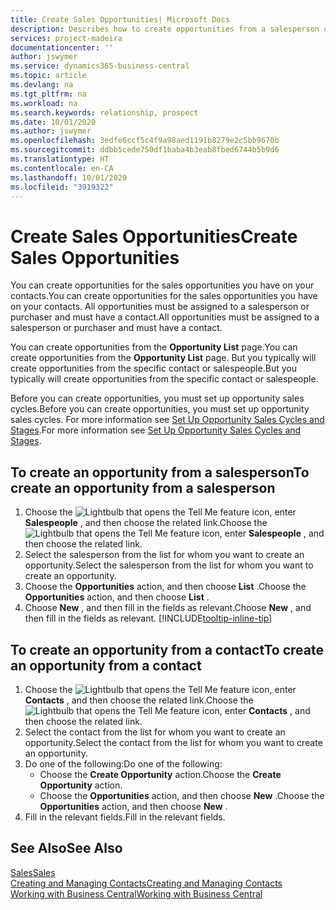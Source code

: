 ```yaml
---
title: Create Sales Opportunities| Microsoft Docs
description: Describes how to create opportunities from a salesperson or a contact in Business Central.
services: project-madeira
documentationcenter: ''
author: jswymer
ms.service: dynamics365-business-central
ms.topic: article
ms.devlang: na
ms.tgt_pltfrm: na
ms.workload: na
ms.search.keywords: relationship, prospect
ms.date: 10/01/2020
ms.author: jswymer
ms.openlocfilehash: 3edfe6ccf5c4f9a98aed1191b8279e2c5bb9670b
ms.sourcegitcommit: ddbb5cede750df1baba4b3eab8fbed6744b5b9d6
ms.translationtype: HT
ms.contentlocale: en-CA
ms.lasthandoff: 10/01/2020
ms.locfileid: "3919322"
---
```

# <a name="create-sales-opportunities"></a><span data-ttu-id="ccfe0-103">Create Sales Opportunities</span><span class="sxs-lookup"><span data-stu-id="ccfe0-103">Create Sales Opportunities</span></span>
<span data-ttu-id="ccfe0-104">You can create opportunities for the sales opportunities you have on your contacts.</span><span class="sxs-lookup"><span data-stu-id="ccfe0-104">You can create opportunities for the sales opportunities you have on your contacts.</span></span> <span data-ttu-id="ccfe0-105">All opportunities must be assigned to a salesperson or purchaser and must have a contact.</span><span class="sxs-lookup"><span data-stu-id="ccfe0-105">All opportunities must be assigned to a salesperson or purchaser and must have a contact.</span></span>

<span data-ttu-id="ccfe0-106">You can create opportunities from the **Opportunity List** page.</span><span class="sxs-lookup"><span data-stu-id="ccfe0-106">You can create opportunities from the **Opportunity List** page.</span></span> <span data-ttu-id="ccfe0-107">But you typically will create opportunities from the specific contact or salespeople.</span><span class="sxs-lookup"><span data-stu-id="ccfe0-107">But you typically will create opportunities from the specific contact or salespeople.</span></span>

<span data-ttu-id="ccfe0-108">Before you can create opportunities, you must set up opportunity sales cycles.</span><span class="sxs-lookup"><span data-stu-id="ccfe0-108">Before you can create opportunities, you must set up opportunity sales cycles.</span></span> <span data-ttu-id="ccfe0-109">For more information see [Set Up Opportunity Sales Cycles and Stages](marketing-how-setup-opportunity-sales-cycles-stages.md).</span><span class="sxs-lookup"><span data-stu-id="ccfe0-109">For more information see [Set Up Opportunity Sales Cycles and Stages](marketing-how-setup-opportunity-sales-cycles-stages.md).</span></span>

## <a name="to-create-an-opportunity-from-a-salesperson"></a><span data-ttu-id="ccfe0-110">To create an opportunity from a salesperson</span><span class="sxs-lookup"><span data-stu-id="ccfe0-110">To create an opportunity from a salesperson</span></span>
1. <span data-ttu-id="ccfe0-111">Choose the ![Lightbulb that opens the Tell Me feature](media/ui-search/search_small.png "Tell me what you want to do") icon, enter **Salespeople** , and then choose the related link.</span><span class="sxs-lookup"><span data-stu-id="ccfe0-111">Choose the ![Lightbulb that opens the Tell Me feature](media/ui-search/search_small.png "Tell me what you want to do") icon, enter **Salespeople** , and then choose the related link.</span></span>
2. <span data-ttu-id="ccfe0-112">Select the salesperson from the list for whom you want to create an opportunity.</span><span class="sxs-lookup"><span data-stu-id="ccfe0-112">Select the salesperson from the list for whom you want to create an opportunity.</span></span>
3. <span data-ttu-id="ccfe0-113">Choose the **Opportunities** action, and then choose **List** .</span><span class="sxs-lookup"><span data-stu-id="ccfe0-113">Choose the **Opportunities** action, and then choose **List** .</span></span>
4. <span data-ttu-id="ccfe0-114">Choose **New** , and then fill in the fields as relevant.</span><span class="sxs-lookup"><span data-stu-id="ccfe0-114">Choose **New** , and then fill in the fields as relevant.</span></span> [!INCLUDE[tooltip-inline-tip](includes/tooltip-inline-tip_md.md)]  



## <a name="to-create-an-opportunity-from-a-contact"></a><span data-ttu-id="ccfe0-115">To create an opportunity from a contact</span><span class="sxs-lookup"><span data-stu-id="ccfe0-115">To create an opportunity from a contact</span></span>
1. <span data-ttu-id="ccfe0-116">Choose the ![Lightbulb that opens the Tell Me feature](media/ui-search/search_small.png "Tell me what you want to do") icon, enter **Contacts** , and then choose the related link.</span><span class="sxs-lookup"><span data-stu-id="ccfe0-116">Choose the ![Lightbulb that opens the Tell Me feature](media/ui-search/search_small.png "Tell me what you want to do") icon, enter **Contacts** , and then choose the related link.</span></span>
2. <span data-ttu-id="ccfe0-117">Select the contact from the list for whom you want to create an opportunity.</span><span class="sxs-lookup"><span data-stu-id="ccfe0-117">Select the contact from the list for whom you want to create an opportunity.</span></span>
3. <span data-ttu-id="ccfe0-118">Do one of the following:</span><span class="sxs-lookup"><span data-stu-id="ccfe0-118">Do one of the following:</span></span>
   * <span data-ttu-id="ccfe0-119">Choose the **Create Opportunity** action.</span><span class="sxs-lookup"><span data-stu-id="ccfe0-119">Choose the **Create Opportunity** action.</span></span>
   * <span data-ttu-id="ccfe0-120">Choose the  **Opportunities** action, and then choose **New** .</span><span class="sxs-lookup"><span data-stu-id="ccfe0-120">Choose the  **Opportunities** action, and then choose **New** .</span></span>
4. <span data-ttu-id="ccfe0-121">Fill in the relevant fields.</span><span class="sxs-lookup"><span data-stu-id="ccfe0-121">Fill in the relevant fields.</span></span>

## <a name="see-also"></a><span data-ttu-id="ccfe0-122">See Also</span><span class="sxs-lookup"><span data-stu-id="ccfe0-122">See Also</span></span>
[<span data-ttu-id="ccfe0-123">Sales</span><span class="sxs-lookup"><span data-stu-id="ccfe0-123">Sales</span></span>](sales-manage-sales.md)  
[<span data-ttu-id="ccfe0-124">Creating and Managing Contacts</span><span class="sxs-lookup"><span data-stu-id="ccfe0-124">Creating and Managing Contacts</span></span>](marketing-contacts.md)  
[<span data-ttu-id="ccfe0-125">Working with Business Central</span><span class="sxs-lookup"><span data-stu-id="ccfe0-125">Working with Business Central</span></span>](ui-work-product.md)

